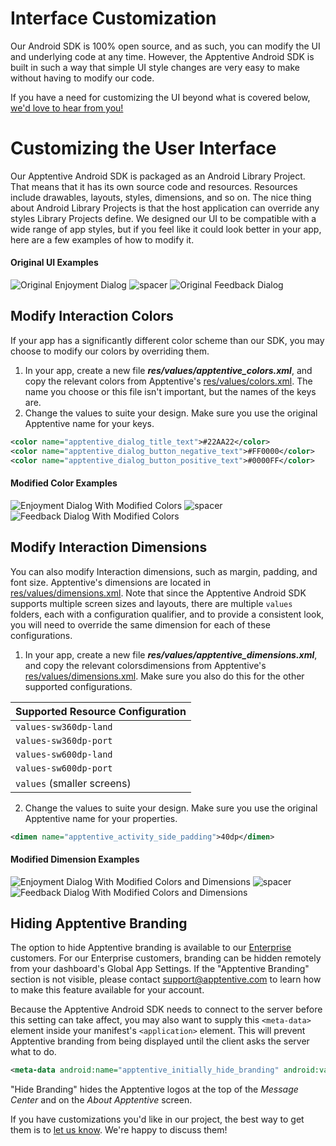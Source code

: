 # Interface Customization

Our Android SDK is 100% open source, and as such, you can modify the UI and underlying code at any time. However, the Apptentive Android SDK is built in such a way that simple UI style changes are very easy to make without having to modify our code.

If you have a need for customizing the UI beyond what is covered below, [we'd love to hear from you!](http://apptentive.com/contact/)

# Customizing the User Interface
Our Apptentive Android SDK is packaged as an Android Library Project. That means that it has its own source code and resources. Resources include drawables, layouts, styles, dimensions, and so on. The nice thing about Android Library Projects is that the host application can override any styles Library Projects define. We designed our UI to be compatible with a wide range of app styles, but if you feel like it could look better in your app, here are a few examples of how to modify it.

#### Original UI Examples
![Original Enjoyment Dialog](https://raw.githubusercontent.com/apptentive/apptentive-documentation/master/using_apptentive/android/screenshots/customization_enjoyment_before.png)
![spacer](https://raw.githubusercontent.com/apptentive/apptentive-documentation/android/using_apptentive/android/screenshots/10px.png)
![Original Feedback Dialog](https://raw.githubusercontent.com/apptentive/apptentive-documentation/master/using_apptentive/android/screenshots/customization_feedback_before.png)

## Modify Interaction Colors
If your app has a significantly different color scheme than our SDK, you may choose to modify our colors by overriding them.

1. In your app, create a new file __*res/values/apptentive_colors.xml*__, and copy the relevant colors from Apptentive's [res/values/colors.xml](https://github.com/apptentive/apptentive-android/blob/master/apptentive/res/values/colors.xml). The name you choose or this file isn't important, but the names of the keys are.
2. Change the values to suite your design. Make sure you use the original Apptentive name for your keys.

  ```xml
  <color name="apptentive_dialog_title_text">#22AA22</color>
  <color name="apptentive_dialog_button_negative_text">#FF0000</color>
  <color name="apptentive_dialog_button_positive_text">#0000FF</color>
  ```

#### Modified Color Examples
![Enjoyment Dialog With Modified Colors](https://raw.githubusercontent.com/apptentive/apptentive-documentation/android/using_apptentive/android/screenshots/customization_enjoyment_colors.png)
![spacer](https://raw.githubusercontent.com/apptentive/apptentive-documentation/android/using_apptentive/android/screenshots/10px.png)
![Feedback Dialog With Modified Colors](https://raw.githubusercontent.com/apptentive/apptentive-documentation/android/using_apptentive/android/screenshots/customization_feedback_colors.png)

## Modify Interaction Dimensions
You can also modify Interaction dimensions, such as margin, padding, and font size. Apptentive's dimensions are located in [res/values/dimensions.xml](https://github.com/apptentive/apptentive-android/blob/master/apptentive/res/values/dimensions.xml). Note that since the Apptentive Android SDK supports multiple screen sizes and layouts, there are multiple `values` folders, each with a configuration qualifier, and to provide a consistent look, you will need to override the same dimension for each of these configurations.

1. In your app, create a new file __*res/values/apptentive_dimensions.xml*__, and copy the relevant colorsdimensions from Apptentive's [res/values/dimensions.xml](https://github.com/apptentive/apptentive-android/blob/master/apptentive/res/values/dimensions.xml). Make sure you also do this for the other supported configurations.

  | Supported Resource Configuration |
  | -------------------------------- |
  | `values-sw360dp-land` |
  | `values-sw360dp-port` |
  | `values-sw600dp-land` |
  | `values-sw600dp-port` |
  | `values`  (smaller screens) |

2. Change the values to suite your design. Make sure you use the original Apptentive name for your properties.

  ```xml
  <dimen name="apptentive_activity_side_padding">40dp</dimen>
  ```

#### Modified Dimension Examples
![Enjoyment Dialog With Modified Colors and Dimensions](https://raw.githubusercontent.com/apptentive/apptentive-documentation/android/using_apptentive/android/screenshots/customization_enjoyment_dimensions.png)
![spacer](https://raw.githubusercontent.com/apptentive/apptentive-documentation/android/using_apptentive/android/screenshots/10px.png)
![Feedback Dialog With Modified Colors and Dimensions](https://raw.githubusercontent.com/apptentive/apptentive-documentation/android/using_apptentive/android/screenshots/customization_feedback_dimensions.png)

## Hiding Apptentive Branding

The option to hide Apptentive branding is available to our [Enterprise](http://www.apptentive.com/plans/) customers. For our Enterprise customers, branding can be hidden remotely from your dashboard's Global App Settings. If the "Apptentive Branding" section is not visible, please contact support@apptentive.com to learn how to make this feature available for your account.

Because the Apptentive Android SDK needs to connect to the server before this setting can take affect, you may also want to supply this `<meta-data>` element inside your manifest's `<application>` element. This will prevent Apptentive branding from being displayed until the client asks the server what to do.
```xml
<meta-data android:name="apptentive_initially_hide_branding" android:value="true"/>
```


"Hide Branding" hides the Apptentive logos at the top of the _Message Center_ and on the _About Apptentive_ screen.

If you have customizations you'd like in our project, the best way to get them is to [let us know](http://apptentive.com/contact/). We're happy to discuss them!

